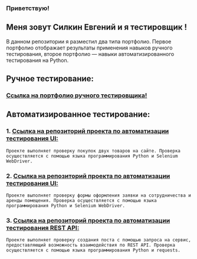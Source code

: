 ### Приветствую! 
## Меня зовут Силкин Евгений и я __тестировщик__ ! 

В данном репозитории я разместил два типа портфолио. Первое портфолио отображает результаты применения навыков ручного тестирования, второе портфолио — навыки автоматизированного тестирования на Python.

## Ручное тестирование:
### [Ссылка на портфолио ручного тестировщика!](https://docs.google.com/document/d/1qqiY6eE5F0_nukb1E979TQb4SeIlW6y7y4AQ6zcDu28/edit)

## Автоматизированное тестирование:

### 1. [Ссылка на репозиторий проекта по автоматизации тестирования UI:](https://github.com/EvgSilkin/autotest_swaglabs_test)
    Проекте выполняет проверку покупок двух товаров на сайте. Проверка осуществляется с помощью языка программирования Python и Selenium WebDriver.

### 2. [Ссылка на репозиторий проекта по автоматизации тестирования UI:](https://github.com/EvgSilkin/Autotest_citilink_form_rent)
    Проекте выполняет проверку формы оформления заявки на сотрудничества и аренды помещения. Проверка осуществляется с помощью языка программирования Python и Selenium WebDriver.

### 3. [Ссылка на репозиторий проекта по автоматизации тестирования REST API:](https://github.com/EvgSilkin/autotest_dummy_api_action_with_posts)
    Проекте выполняет проверку создания поста с помощью запроса на сервис, предоставляющий возможность взаимодействия по REST API. Проверка осуществляется с помощью языка программирования Python и requests.
